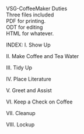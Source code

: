VSG-CoffeeMaker Duties<br>
Three files included <br>
PDF for printing.<br>
ODT for editing<br>
HTML for whatever.<br>

INDEX:
I.		Show Up

II.		Make Coffee and Tea Water	 

III. 	Tidy Up

IV.		Place Literature 

V.		Greet and Assist 

VI. 	Keep a Check on Coffee 

VII.	Cleanup

VIII.	Lockup




